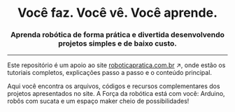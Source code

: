 <h1 align="center">Você faz. Você vê. Você aprende.</h1>
<h3 align="center">Aprenda robótica de forma prática e divertida desenvolvendo projetos simples e de baixo custo.</h3>
<hr>

Este repositório é um apoio ao site [roboticapratica.com.br](https://roboticapratica.com.br/) ↗️, onde estão os tutoriais completos, explicações passo a passo e o conteúdo principal.

Aqui você encontra os arquivos, códigos e recursos complementares dos projetos apresentados no site.
A Força da robótica está com você: Arduino, robôs com sucata e um espaço maker cheio de possibilidades!
